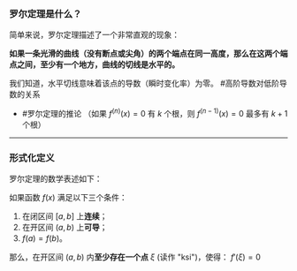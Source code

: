 ### 罗尔定理是什么？

简单来说，罗尔定理描述了一个非常直观的现象：

**如果一条光滑的曲线（没有断点或尖角）的两个端点在同一高度，那么在这两个端点之间，至少有一个地方，曲线的切线是水平的。**

我们知道，水平切线意味着该点的导数（瞬时变化率）为零。
#高阶导数对低阶导数的关系  
- #罗尔定理的推论 （如果 $f^{(n)}(x)=0$ 有 $k$ 个根，则 $f^{(n-1)}(x)=0$ 最多有 $k+1$ 个根）

---

### 形式化定义

罗尔定理的数学表述如下：

如果函数 $f(x)$ 满足以下三个条件：
1.  在闭区间 $[a, b]$ 上**连续**；
2.  在开区间 $(a, b)$ 上**可导**；
3.  $f(a) = f(b)$。

那么，在开区间 $(a, b)$ 内**至少存在一个点** $\xi$ (读作 "ksi")，使得：
$f'(\xi) = 0$
